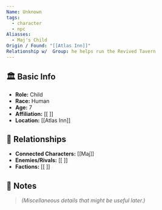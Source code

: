 ```yaml
---
Name: Unknown
tags:
  - character
  - npc
Aliasses:
  - Maj's Child
Origin / Found: "[[Atlas Inn]]"
Relationship w/  Group: he helps run the Revived Tavern
---
```

## 🏛️ Basic Info
- **Role:** Child
- **Race:**  Human
- **Age:**  7
- **Affiliation:** [[ ]]  
- **Location:** [[Atlas Inn]]  
## 🔗 Relationships
- **Connected Characters:** [[Maj]]
- **Enemies/Rivals:** [[ ]]
- **Factions:** [[ ]]

## 📝 Notes
> *(Miscellaneous details that might be useful later.)*  
